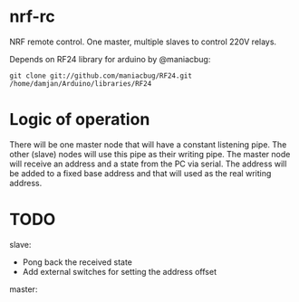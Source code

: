 nrf-rc
======

NRF remote control. One master, multiple slaves to control 220V relays.

Depends on RF24 library for arduino by @maniacbug:

    git clone git://github.com/maniacbug/RF24.git /home/damjan/Arduino/libraries/RF24

Logic of operation
======

There will be one master node that will have a constant listening pipe. The other (slave) nodes will use this pipe as their writing pipe. The master node will receive an address and a state from the PC via serial. The address will be added to a fixed base address and that will used as the real writing address.

TODO
=====
slave:

* Pong back the received state
* Add external switches for setting the address offset

master:
